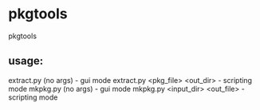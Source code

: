 # pkgtools
pkgtools
## usage: 
extract.py (no args) - gui mode
extract.py <pkg_file> <out_dir> - scripting mode
mkpkg.py (no args) - gui mode
mkpkg.py <input_dir> <out_file> - scripting mode